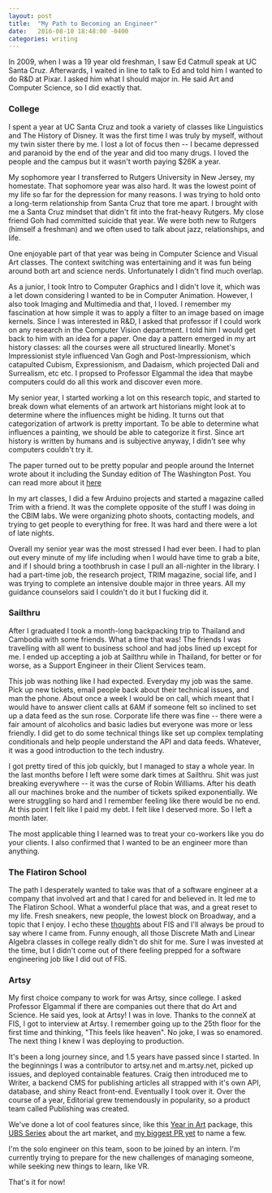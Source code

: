 ```yaml
---
layout: post
title:  "My Path to Becoming an Engineer"
date:   2016-08-10 18:48:00 -0400
categories: writing
---
```


In 2009, when I was a 19 year old freshman, I saw Ed Catmull speak at UC Santa Cruz. Afterwards, I waited in line to talk to Ed and told him I wanted to do R&D at Pixar. I asked him what I should major in. He said Art and Computer Science, so I did exactly that.

<!-- more -->

### College

I spent a year at UC Santa Cruz and took a variety of classes like Linguistics and The History of Disney. It was the first time I was truly by myself, without my twin sister there by me. I lost a lot of focus then -- I became depressed and paranoid by the end of the year and did too many drugs. I loved the people and the campus but it wasn't worth paying $26K a year.

My sophomore year I transferred to Rutgers University in New Jersey, my homestate. That sophomore year was also hard. It was the lowest point of my life so far for the depression for many reasons. I was trying to hold onto a long-term relationship from Santa Cruz that tore me apart. I brought with me a Santa Cruz mindset that didn't fit into the frat-heavy Rutgers. My close friend Goh had committed suicide that year. We were both new to Rutgers (himself a freshman) and we often used to talk about jazz, relationships, and life.

One enjoyable part of that year was being in Computer Science and Visual Art classes. The context switching was entertaining and it was fun being around both art and science nerds. Unfortunately I didn't find much overlap.

As a junior, I took Intro to Computer Graphics and I didn't love it, which was a let down considering I wanted to be in Computer Animation. However, I also took Imaging and Multimedia and that, I loved. I remember my fascination at how simple it was to apply a filter to an image based on image kernels. Since I was interested in R&D, I asked that professor if I could work on any research in the Computer Vision department. I told him I would get back to him with an idea for a paper. One day a pattern emerged in my art history classes: all the courses were all structured linearlly. Monet's Impressionist style influenced Van Gogh and Post-Impressionism, which catapulted Cubism, Expressionism, and Dadaism, which projected Dali and Surrealism, etc etc. I propsed to Professor Elgammal the idea that maybe computers could do all this work and discover even more.

My senior year, I started working a lot on this research topic, and started to break down what elements of an artwork art historians might look at to determine where the influences might be hiding. It turns out that categorization of artwork is pretty important. To be able to determine what influences a painting, we should be able to categorize it first. Since art history is written by humans and is subjective anyway, I didn't see why computers couldn't try it.

The paper turned out to be pretty popular and people around the Internet wrote about it including the Sunday edition of The Washington Post. You can read more about it [here](https://sites.google.com/site/digihumanlab/research/artistic-influence)

In my art classes, I did a few Arduino projects and started a magazine called Trim with a friend. It was the complete opposite of the stuff I was doing in the CBIM labs. We were organizing photo shoots, contacting models, and trying to get people to everything for free. It was hard and there were a lot of late nights.

Overall my senior year was the most stressed I had ever been. I had to plan out every minute of my life including when I would have time to grab a bite, and if I should bring a toothbrush in case I pull an all-nighter in the library. I had a part-time job, the research project, TRIM magazine, social life, and I was trying to complete an intensive double major in three years. All my guidance counselors said I couldn't do it but I fucking did it.

### Sailthru

After I graduated I took a month-long backpacking trip to Thailand and Cambodia with some friends. What a time that was! The friends I was travelling with all went to business school and had jobs lined up except for me. I ended up accepting a job at Sailthru while in Thailand, for better or for worse, as a Support Engineer in their Client Services team.

This job was nothing like I had expected. Everyday my job was the same. Pick up new tickets, email people back about their technical issues, and man the phone. About once a week I would be on call, which meant that I would have to answer client calls at 6AM if someone felt so inclined to set up a data feed as the sun rose. Corporate life there was fine -- there were a fair amount of alcoholics and basic ladies but everyone was more or less friendly. I did get to do some technical things like set up complex templating conditionals and help people understand the API and data feeds. Whatever, it was a good introduction to the tech industry.

I got pretty tired of this job quickly, but I managed to stay a whole year. In the last months before I left were some dark times at Sailthru. Shit was just breaking everywhere -- it was the curse of Robin Williams. After his death all our machines broke and the number of tickets spiked exponentially. We were struggling so hard and I remember feeling like there would be no end. At this point I felt like I paid my debt. I felt like I deserved more. So I left a month later.

The most applicable thing I learned was to treat your co-workers like you do your clients. I also confirmed that I wanted to be an engineer more than anything.

### The Flatiron School

The path I desperately wanted to take was that of a software engineer at a company that involved art and that I cared for and believed in. It led me to The Flatiron School. What a wonderful place that was, and a great reset to my life. Fresh sneakers, new people, the lowest block on Broadway, and a topic that I enjoy. I echo these [thoughts](https://www.quora.com/What-is-your-review-of-Flatiron-School) about FIS and I'll always be proud to say where I came from. Funny enough, all those Discrete Math and Linear Algebra classes in college really didn't do shit for me. Sure I was invested at the time, but I didn't come out of there feeling prepped for a software engineering job like I did out of FIS.

### Artsy

My first choice company to work for was Artsy, since college. I asked Professor Elgammal if there are companies out there that do Art and Science. He said yes, look at Artsy! I was in love. Thanks to the conneX at FIS, I got to interview at Artsy. I remember going up to the 25th floor for the first time and thinking, "This feels like heaven". No joke, I was so enamored. The next thing I knew I was deploying to production.

It's been a long journey since, and 1.5 years have passed since I started. In the beginnings I was a contributor to artsy.net and m.artsy.net, picked up issues, and deployed containable features. Craig then introduced me to Writer, a backend CMS for publishing articles all strapped with it's own API, database, and shiny React front-end. Eventually I took over it. Over the course of a year, Editorial grew tremendously in popularity, so a product team called Publishing was created.

We've done a lot of cool features since, like this [Year in Art](https://www.artsy.net/article/artsy-editorial-2015-the-year-in-art) package, this [UBS Series](https://www.artsy.net/article/artsy-editorial-how-art-fairs-expanded-the-contemporary-art-market) about the art market, and [my biggest PR yet](https://github.com/artsy/positron/pull/772) to name a few.

I'm the solo engineer on this team, soon to be joined by an intern. I'm currently trying to prepare for the new challenges of managing someone, while seeking new things to learn, like VR.

That's it for now!